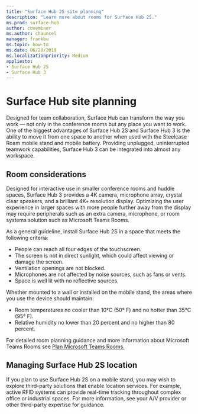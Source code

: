 ```yaml
---
title: "Surface Hub 2S site planning"
description: "Learn more about rooms for Surface Hub 2S."
ms.prod: surface-hub
author: coveminer
ms.author: chauncel
manager: frankbu
ms.topic: how-to
ms.date: 06/20/2019
ms.localizationpriority: Medium
appliesto:
- Surface Hub 2S
- Surface Hub 3
---
```


# Surface Hub site planning

Designed for team collaboration, Surface Hub can transform the way you work  —  not only in the conference rooms but any place you want to work. One of the biggest advantages of Surface Hub 2S and Surface Hub 3 is the ability to move it from one space to another when used with the Steelcase Roam mobile stand and mobile battery. Providing unplugged, uninterrupted teamwork capabilities, Surface Hub 3 can be integrated into almost any workspace.

## Room considerations

Designed for interactive use in smaller conference rooms and huddle spaces, Surface Hub 3 provides a 4K camera, microphone array, crystal clear speakers, and a brilliant 4K+ resolution display. Optimizing the user experience in larger spaces with more people further away from the display may require peripherals such as an extra camera, microphone, or room systems solution such as Microsoft Teams Rooms.

As a general guideline, install Surface Hub 2S in a space that meets the following criteria:

- People can reach all four edges of the touchscreen.
- The screen is not in direct sunlight, which could affect viewing or damage the screen.
- Ventilation openings are not blocked.
- Microphones are not affected by noise sources, such as fans or vents.
- Space is well lit with no reflective sources.

Whether mounted to a wall or installed on the mobile stand, the areas where you use the device should maintain:

- Room temperatures no cooler than 10°C (50° F) and no hotter than 35°C  (95° F).
- Relative humidity no lower than 20 percent and no higher than 80 percent.

For detailed room planning guidance and more information about Microsoft Teams Rooms see [Plan Microsoft Teams Rooms.](/MicrosoftTeams/room-systems/skype-room-systems-v2-0)

## Managing Surface Hub 2S location

If you plan to use Surface Hub 2S on a mobile stand, you may wish to explore third-party solutions that enable location services. For example, active RFID systems can provide real-time tracking throughout complex office or industrial spaces. For more information, see your A/V provider or other third-party expertise for guidance.
